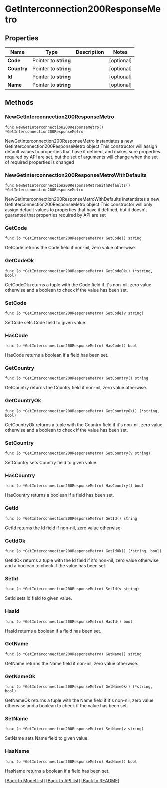 # GetInterconnection200ResponseMetro

## Properties

Name | Type | Description | Notes
------------ | ------------- | ------------- | -------------
**Code** | Pointer to **string** |  | [optional] 
**Country** | Pointer to **string** |  | [optional] 
**Id** | Pointer to **string** |  | [optional] 
**Name** | Pointer to **string** |  | [optional] 

## Methods

### NewGetInterconnection200ResponseMetro

`func NewGetInterconnection200ResponseMetro() *GetInterconnection200ResponseMetro`

NewGetInterconnection200ResponseMetro instantiates a new GetInterconnection200ResponseMetro object
This constructor will assign default values to properties that have it defined,
and makes sure properties required by API are set, but the set of arguments
will change when the set of required properties is changed

### NewGetInterconnection200ResponseMetroWithDefaults

`func NewGetInterconnection200ResponseMetroWithDefaults() *GetInterconnection200ResponseMetro`

NewGetInterconnection200ResponseMetroWithDefaults instantiates a new GetInterconnection200ResponseMetro object
This constructor will only assign default values to properties that have it defined,
but it doesn't guarantee that properties required by API are set

### GetCode

`func (o *GetInterconnection200ResponseMetro) GetCode() string`

GetCode returns the Code field if non-nil, zero value otherwise.

### GetCodeOk

`func (o *GetInterconnection200ResponseMetro) GetCodeOk() (*string, bool)`

GetCodeOk returns a tuple with the Code field if it's non-nil, zero value otherwise
and a boolean to check if the value has been set.

### SetCode

`func (o *GetInterconnection200ResponseMetro) SetCode(v string)`

SetCode sets Code field to given value.

### HasCode

`func (o *GetInterconnection200ResponseMetro) HasCode() bool`

HasCode returns a boolean if a field has been set.

### GetCountry

`func (o *GetInterconnection200ResponseMetro) GetCountry() string`

GetCountry returns the Country field if non-nil, zero value otherwise.

### GetCountryOk

`func (o *GetInterconnection200ResponseMetro) GetCountryOk() (*string, bool)`

GetCountryOk returns a tuple with the Country field if it's non-nil, zero value otherwise
and a boolean to check if the value has been set.

### SetCountry

`func (o *GetInterconnection200ResponseMetro) SetCountry(v string)`

SetCountry sets Country field to given value.

### HasCountry

`func (o *GetInterconnection200ResponseMetro) HasCountry() bool`

HasCountry returns a boolean if a field has been set.

### GetId

`func (o *GetInterconnection200ResponseMetro) GetId() string`

GetId returns the Id field if non-nil, zero value otherwise.

### GetIdOk

`func (o *GetInterconnection200ResponseMetro) GetIdOk() (*string, bool)`

GetIdOk returns a tuple with the Id field if it's non-nil, zero value otherwise
and a boolean to check if the value has been set.

### SetId

`func (o *GetInterconnection200ResponseMetro) SetId(v string)`

SetId sets Id field to given value.

### HasId

`func (o *GetInterconnection200ResponseMetro) HasId() bool`

HasId returns a boolean if a field has been set.

### GetName

`func (o *GetInterconnection200ResponseMetro) GetName() string`

GetName returns the Name field if non-nil, zero value otherwise.

### GetNameOk

`func (o *GetInterconnection200ResponseMetro) GetNameOk() (*string, bool)`

GetNameOk returns a tuple with the Name field if it's non-nil, zero value otherwise
and a boolean to check if the value has been set.

### SetName

`func (o *GetInterconnection200ResponseMetro) SetName(v string)`

SetName sets Name field to given value.

### HasName

`func (o *GetInterconnection200ResponseMetro) HasName() bool`

HasName returns a boolean if a field has been set.


[[Back to Model list]](../README.md#documentation-for-models) [[Back to API list]](../README.md#documentation-for-api-endpoints) [[Back to README]](../README.md)


